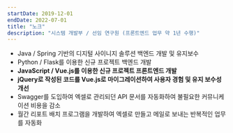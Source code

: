 ```yaml
---
startDate: 2019-12-01
endDate: 2022-07-01
title: "노크"
description: "시스템 개발부 / 선임 연구원 (프론트엔드 업무 약 1년 수행)"
---
```


- Java / Spring 기반의 디지털 사이니지 솔루션 백엔드 개발 및 유지보수
- Python / Flask를 이용한 신규 프로젝트 백엔드 개발
- **JavaScript / Vue.js를 이용한 신규 프로젝트 프론트엔드 개발**
- **jQuery로 작성된 코드를 Vue.js로 마이그레이션하여 사용자 경험 및 유지 보수성 개선**
- Swagger를 도입하여 엑셀로 관리되던 API 문서를 자동화하여 불필요한 커뮤니케이션 비용을 감소
- 월간 리포트 배치 프로그램을 개발하여 엑셀로 만들고 메일로 보내는 반복적인 업무를 자동화
